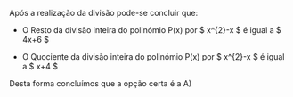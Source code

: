 Após a realização da divisão pode-se concluir que: 

- O Resto da divisão inteira do polinómio P(x) por $ x^{2}-x $ é igual a $ 4x+6 $

- O Quociente da divisão inteira do polinómio P(x) por $ x^{2}-x $ é igual a $ x+4 $

Desta forma concluímos que a opção certa é a A)
